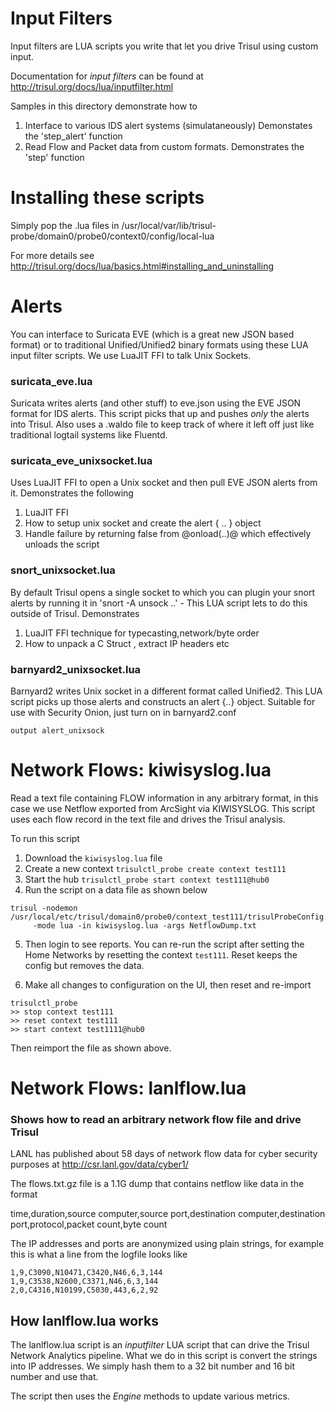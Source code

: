 Input Filters 
=============


Input filters are LUA scripts you write that let you drive Trisul using custom input.

Documentation for _input filters_ can be found at http://trisul.org/docs/lua/inputfilter.html


Samples in this directory demonstrate how to 

1.  Interface to various IDS alert systems (simulataneously) Demonstates the 'step_alert' function
2.  Read Flow and Packet data from custom formats. Demonstrates the 'step' function 


Installing these scripts
========================

Simply pop the .lua files  in /usr/local/var/lib/trisul-probe/domain0/probe0/context0/config/local-lua 

For more details see http://trisul.org/docs/lua/basics.html#installing_and_uninstalling


Alerts 
======

You can interface to Suricata EVE (which is a great new JSON based format) or to traditional Unified/Unified2 
binary formats using these LUA input filter scripts. We use LuaJIT FFI to talk Unix Sockets. 


### suricata_eve.lua
Suricata writes alerts (and other stuff) to eve.json using the EVE JSON format for IDS alerts.
This script picks that up and pushes _only_ the alerts into Trisul. Also uses a .waldo file to keep track
of where it left off just like traditional logtail systems like Fluentd.


### suricata_eve_unixsocket.lua 
Uses LuaJIT FFI to open a Unix socket and then pull EVE JSON alerts from it.  Demonstrates  the following

1. LuaJIT FFI 
2. How to setup unix socket and create the alert { .. } object 
3. Handle failure by returning false from @onload(..)@ which effectively unloads the script


### snort_unixsocket.lua
By default Trisul opens a single socket to which you can plugin your snort alerts by running it in
'snort -A unsock ..'  - This LUA script lets to do this outside of Trisul.  Demonstrates

1. LuaJIT FFI technique for typecasting,network/byte order 
2. How to unpack a C Struct , extract IP headers etc

### barnyard2_unixsocket.lua
Barnyard2 writes Unix socket in a different format  called Unified2. This LUA script picks up those alerts
and constructs an alert {..} object.   Suitable for use with Security Onion, just turn on  in barnyard2.conf

````
output alert_unixsock
````

Network Flows:  kiwisyslog.lua 
===============

Read a text file containing FLOW information in any arbitrary format, in this case we use Netflow exported 
from ArcSight via KIWISYSLOG.  This script uses each flow record in the text file and drives the Trisul analysis.

To run this script

1. Download the `kiwisyslog.lua` file 
2. Create a new context `trisulctl_probe create context test111` 
3. Start the hub `trisulctl_probe start context test111@hub0`
4. Run the script on a data file as shown below

````
trisul -nodemon /usr/local/etc/trisul/domain0/probe0/context_test111/trisulProbeConfig.xml 
     -mode lua -in kiwisyslog.lua -args NetflowDump.txt 
````
5. Then login to see reports. You can re-run the script after setting the Home Networks by resetting the context `test111`. Reset keeps the 
config but removes the data.

6. Make all changes to configuration on the UI, then reset and re-import

````
trisulctl_probe 
>> stop context test111
>> reset context test111
>> start context test1111@hub0
````

Then reimport the file as shown above.






Network Flows:  lanlflow.lua 
===============

### Shows how to read an arbitrary network flow file and drive Trisul 


LANL has published about 58 days of network flow data for cyber security purposes at
http://csr.lanl.gov/data/cyber1/

The flows.txt.gz file is a 1.1G dump that contains netflow like data in the format

time,duration,source computer,source port,destination computer,destination port,protocol,packet count,byte count

The IP addresses and ports are anonymized using plain strings, for example this is what a line from the logfile looks like 

````
1,9,C3090,N10471,C3420,N46,6,3,144
1,9,C3538,N2600,C3371,N46,6,3,144
2,0,C4316,N10199,C5030,443,6,2,92
````


How lanlflow.lua works
----------------------
The lanlflow.lua script is an *inputfilter* LUA script that can drive the Trisul Network Analytics pipeline. 
What we do in this script is convert the strings into IP addresses. We simply hash them to a 32 bit number and 16 bit number and use that. 

The script then uses the _Engine_ methods to update various metrics.






